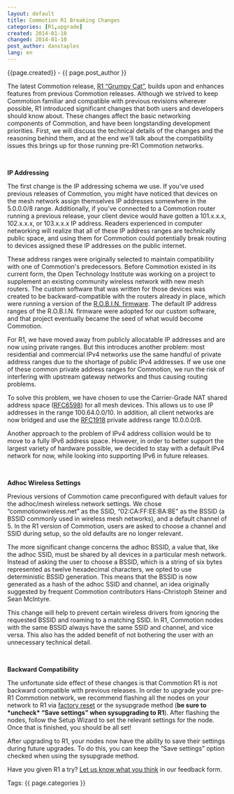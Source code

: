 ```yaml
---
layout: default
title: Commotion R1 Breaking Changes
categories: [R1,upgrade]
created: 2014-01-10
changed: 2014-01-10
post_author: danstaples
lang: en
---
```

 <div class="meta">
  <span class="author">{{page.created}} - {{ page.post_author }}</span>
</div>
 <p>The latest Commotion release, <a href="https://commotionwireless.net/download/routers">R1 “Grumpy Cat”</a>, builds upon and enhances features from previous Commotion releases. Although we strived to keep Commotion familiar and compatible with previous revisions wherever possible, R1 introduced significant changes that both users and developers should know about. These changes affect the basic networking components of Commotion, and have been longstanding development priorities. First, we will discuss the technical details of the changes and the reasoning behind them, and at the end we'll talk about the compatibility issues this brings up for those running pre-R1 Commotion networks.</p>

<p>&nbsp;</p>

<p><strong>IP Addressing</strong></p>

<p>The first change is the IP addressing schema we use. If you've used previous releases of Commotion, you might have noticed that devices on the mesh network assign themselves IP addresses somewhere in the 5.0.0.0/8 range. Additionally, if you've connected to a Commotion router running a previous release, your client device would have gotten a 101.x.x.x, 102.x.x.x, or 103.x.x.x IP address. Readers experienced in computer networking will realize that all of these IP address ranges are technically public space, and using them for Commotion could potentially break routing to devices assigned these IP addresses on the public internet.</p>

<p>These address ranges were originally selected to maintain compatibility with one of Commotion's predecessors. Before Commotion existed in its current form, the Open Technology Institute was working on a project to supplement an existing community wireless network with new mesh routers. The custom software that was written for those devices was created to be backward-compatible with the routers already in place, which were running a version of the <a href="http://robin.forumup.it" target="_blank">R.O.B.I.N. firmware</a>. The default IP address ranges of the R.O.B.I.N. firmware were adopted for our custom software, and that project eventually became the seed of what would become Commotion.</p>

<p>For R1, we have moved away from publicly allocatable IP addresses and are now using private ranges. But this introduces another problem: most residential and commercial IPv4 networks use the same handful of private address ranges due to the shortage of public IPv4 addresses. If we use one of these common private address ranges for Commotion, we run the risk of interfering with upstream gateway networks and thus causing routing problems.</p>

<p>To solve this problem, we have chosen to use the Carrier-Grade NAT shared address space (<a href="http://tools.ietf.org/search/rfc6598" target="_blank">RFC6598</a>) for all mesh devices. This allows us to use IP addresses in the range 100.64.0.0/10. In addition, all client networks are now bridged and use the <a href="http://tools.ietf.org/html/rfc1918" target="_blank">RFC1918</a> private address range 10.0.0.0/8.</p>

<p>Another approach to the problem of IPv4 address collision would be to move to a fully IPv6 address space. However, in order to better support the largest variety of hardware possible, we decided to stay with a default IPv4 network for now, while looking into supporting IPv6 in future releases.</p>

<p>&nbsp;</p>

<p><strong>Adhoc Wireless Settings</strong></p>

<p>Previous versions of Commotion came preconfigured with default values for the adhoc/mesh wireless network settings. We chose “commotionwireless.net” as the SSID, “02:CA:FF:EE:BA:BE” as the BSSID (a BSSID commonly used in wireless mesh networks), and a default channel of 5. In the R1 version of Commotion, users are asked to choose a channel and SSID during setup, so the old defaults are no longer relevant.</p>

<p>The more significant change concerns the adhoc BSSID, a value that, like the adhoc SSID, must be shared by all devices in a particular mesh network. Instead of asking the user to choose a BSSID, which is a string of six bytes represented as twelve hexadecimal characters, we opted to use deterministic BSSID generation. This means that the BSSID is now generated as a hash of the adhoc SSID and channel, an idea originally suggested by frequent Commotion contributors Hans-Christoph Steiner and Sean McIntyre.</p>

<p>This change will help to prevent certain wireless drivers from ignoring the requested BSSID and roaming to a matching SSID. In R1, Commotion nodes with the same BSSID always have the same SSID and channel, and vice versa. This also has the added benefit of not bothering the user with an unnecessary technical detail.</p>

<p>&nbsp;</p>

<p><strong>Backward Compatibility</strong></p>

<p>The unfortunate side effect of these changes is that Commotion R1 is not backward compatible with previous releases. In order to upgrade your pre-R1 Commotion network, we recommend flashing all the nodes on your network to R1 via <a href="https://commotionwireless.net/docs/cck/installing-configuring/install-and-recover-tftp">factory reset</a> or the sysupgrade method (<strong>be sure to *uncheck* “Save settings” when sysupgrading to R1</strong>). After flashing the nodes, follow the Setup Wizard to set the relevant settings for the node. Once that is finished, you should be all set!</p>

<p>After upgrading to R1, your nodes now have the ability to save their settings during future upgrades. To do this, you can keep the “Save settings” option checked when using the sysupgrade method.</p>

<p>Have you given R1 a try? <a href="https://commotionwireless.net/contact">Let us know what you think</a> in our feedback form.</p>
 <div class="tags">Tags: {{ page.categories }}</div>
